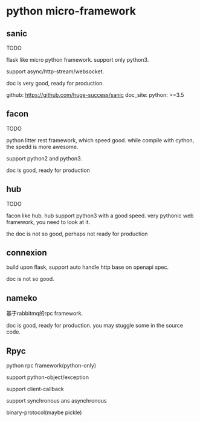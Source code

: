 # python micro-framework

## sanic

TODO 

flask like micro python framework. support only python3.

support async/http-stream/websocket.

doc is very good, ready for production.

github: https://github.com/huge-success/sanic
doc_site: 
python: >=3.5

## facon

TODO 

python litter rest framework, which speed good.
while compile with cython, the spedd is more awesome.

support python2 and python3.

doc is good, ready for production

## hub

TODO

facon like hub. hub support python3 with a good speed.
very pythonic web framework, you need to look at it.

the doc is not so good, perhaps not ready for production

## connexion

build upon flask, support auto handle http base on openapi spec.

doc is not so good.

## nameko

基于rabbitmq的rpc framework.

doc is good, ready for production.
you may stuggle some in the source code.


## Rpyc

python rpc framework(python-only)

support python-object/exception

support client-callback

support synchronous ans asynchronous

binary-protocol(maybe pickle)
